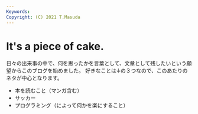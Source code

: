 ```yaml
---
Keywords:
Copyright: (C) 2021 T.Masuda
---
```


# It's a piece of cake.


日々の出来事の中で、何を思ったかを言葉として、文章として残したいという願望からこのブログを始めました。
好きなことは↓の３つなので、このあたりのネタが中心となります。


* 本を読むこと（マンガ含む）
* サッカー
* プログラミング（によって何かを楽にすること）
